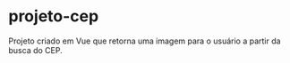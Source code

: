 # projeto-cep
Projeto criado em Vue que retorna uma imagem para o usuário a partir da busca do CEP. 
